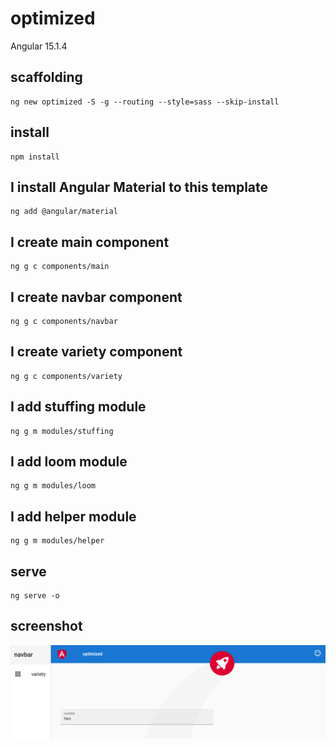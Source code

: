# optimized

Angular 15.1.4

## scaffolding

```shell
ng new optimized -S -g --routing --style=sass --skip-install
```

## install

```shell
npm install
```

## I install Angular Material to this template

```shell
ng add @angular/material
```

## I create main component

```shell
ng g c components/main
```

## I create navbar component

```shell
ng g c components/navbar
```

## I create variety component

```shell
ng g c components/variety
```

## I add stuffing module

```shell
ng g m modules/stuffing
```

## I add loom module

```shell
ng g m modules/loom
```

## I add helper module

```shell
ng g m modules/helper
```

## serve

```shell
ng serve -o
```

## screenshot

![optimized screenshot](https://github.com/paolomococci/angular-exercises-workshop/blob/main/screenshots/optimized_2022-07-20.png)
